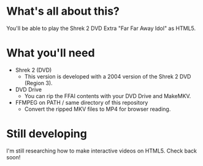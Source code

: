 # What's all about this?
You'll be able to play the Shrek 2 DVD Extra "Far Far Away Idol" as HTML5.

# What you'll need
 - Shrek 2 (DVD)
   - This version is developed with a 2004 version of the Shrek 2 DVD (Region 3).
 - DVD Drive
   - You can rip the FFAI contents with your DVD Drive and MakeMKV.
 - FFMPEG on PATH / same directory of this repository
   - Convert the ripped MKV files to MP4 for browser reading.

# Still developing
I'm still researching how to make interactive videos on HTML5. Check back soon!
